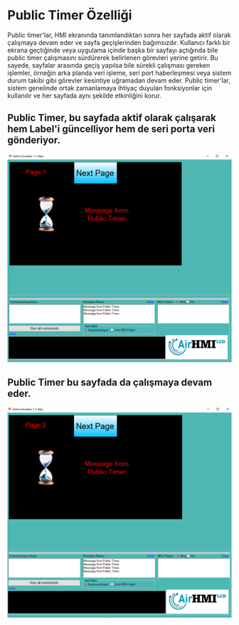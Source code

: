 # Public Timer Özelliği

Public timer'lar, HMI ekranında tanımlandıktan sonra her sayfada aktif olarak çalışmaya devam eder ve sayfa geçişlerinden bağımsızdır. 
Kullanıcı farklı bir ekrana geçtiğinde veya uygulama içinde başka bir sayfayı açtığında bile public timer çalışmasını sürdürerek 
belirlenen görevleri yerine getirir. Bu sayede, sayfalar arasında geçiş yapılsa bile sürekli çalışması gereken işlemler,
 örneğin arka planda veri işleme, seri port haberleşmesi veya sistem durum takibi gibi görevler kesintiye uğramadan devam eder. 
 Public timer'lar, sistem genelinde ortak zamanlamaya ihtiyaç duyulan fonksiyonlar için kullanılır ve her sayfada aynı şekilde etkinliğini korur.

## Public Timer, bu sayfada aktif olarak çalışarak hem Label'i güncelliyor hem de seri porta veri gönderiyor.
![Açıklama Metni](1.png)

## Public Timer bu sayfada da çalışmaya devam eder.
![Açıklama Metni](2.png)


